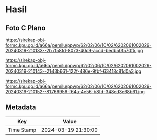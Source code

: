 # Hasil

## Foto C Plano

https://sirekap-obj-formc.kpu.go.id/a66a/pemilu/ppwp/62/02/06/10/02/6202061002029-20240319-210133--2b7f58fd-8073-40c9-accd-bedb50f570f5.jpg

https://sirekap-obj-formc.kpu.go.id/a66a/pemilu/ppwp/62/02/06/10/02/6202061002029-20240319-210143--2143b661-122f-486e-9fbf-63418c81d0a3.jpg

https://sirekap-obj-formc.kpu.go.id/a66a/pemilu/ppwp/62/02/06/10/02/6202061002029-20240319-210152--81766956-f64a-4e56-b8fd-348ed3e68b61.jpg


## Metadata

| Key        | Value               |
| ---------- | ------------------- |
| Time Stamp | 2024-03-19 21:30:00 |



